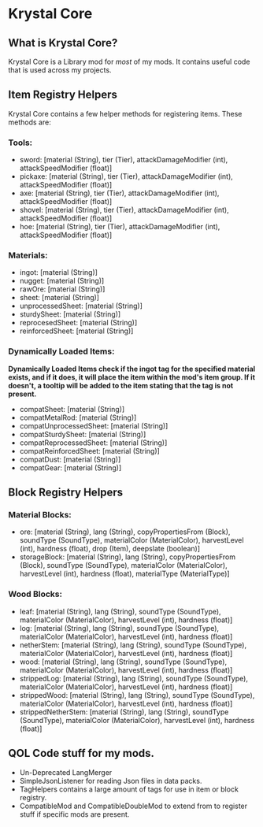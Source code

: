 # Krystal Core

## What is Krystal Core?

Krystal Core is a Library mod for *most* of my mods. It contains useful code that is used across my projects.

## Item Registry Helpers

Krystal Core contains a few helper methods for registering items. These methods are:

### Tools:
- sword: [material (String), tier (Tier), attackDamageModifier (int), attackSpeedModifier (float)]
- pickaxe: [material (String), tier (Tier), attackDamageModifier (int), attackSpeedModifier (float)]
- axe: [material (String), tier (Tier), attackDamageModifier (int), attackSpeedModifier (float)]
- shovel: [material (String), tier (Tier), attackDamageModifier (int), attackSpeedModifier (float)]
- hoe: [material (String), tier (Tier), attackDamageModifier (int), attackSpeedModifier (float)]

### Materials:
- ingot: [material (String)]
- nugget: [material (String)]
- rawOre: [material (String)]
- sheet: [material (String)]
- unprocessedSheet: [material (String)]
- sturdySheet: [material (String)]
- reprocesedSheet: [material (String)]
- reinforcedSheet: [material (String)]


### Dynamically Loaded Items:
**Dynamically Loaded Items check if the ingot tag for the specified material exists, and if it does, it will place the item within the mod's item group. If it doesn't, a tooltip will be added to the item stating that the tag is not present.**

- compatSheet: [material (String)]
- compatMetalRod: [material (String)]
- compatUnprocessedSheet: [material (String)]
- compatSturdySheet: [material (String)]
- compatReprocessedSheet: [material (String)]
- compatReinforcedSheet: [material (String)]
- compatDust: [material (String)]
- compatGear: [material (String)]

## Block Registry Helpers

### Material Blocks:

- ore: [material (String), lang (String), copyPropertiesFrom (Block), soundType (SoundType), materialColor (MaterialColor), harvestLevel (int), hardness (float), drop (Item), deepslate (boolean)]
- storageBlock: [material (String), lang (String), copyPropertiesFrom (Block), soundType (SoundType), materialColor (MaterialColor), harvestLevel (int), hardness (float), materialType (MaterialType)]

### Wood Blocks:

- leaf: [material (String), lang (String), soundType (SoundType), materialColor (MaterialColor), harvestLevel (int), hardness (float)]
- log: [material (String), lang (String), soundType (SoundType), materialColor (MaterialColor), harvestLevel (int), hardness (float)]
- netherStem: [material (String), lang (String), soundType (SoundType), materialColor (MaterialColor), harvestLevel (int), hardness (float)]
- wood: [material (String), lang (String), soundType (SoundType), materialColor (MaterialColor), harvestLevel (int), hardness (float)]
- strippedLog: [material (String), lang (String), soundType (SoundType), materialColor (MaterialColor), harvestLevel (int), hardness (float)]
- strippedWood: [material (String), lang (String), soundType (SoundType), materialColor (MaterialColor), harvestLevel (int), hardness (float)]
- strippedNetherStem: [material (String), lang (String), soundType (SoundType), materialColor (MaterialColor), harvestLevel (int), hardness (float)]

## QOL Code stuff for my mods.

- Un-Deprecated LangMerger
- SimpleJsonListener for reading Json files in data packs.
- TagHelpers contains a large amount of tags for use in item or block registry.
- CompatibleMod and CompatibleDoubleMod to extend from to register stuff if specific mods are present.